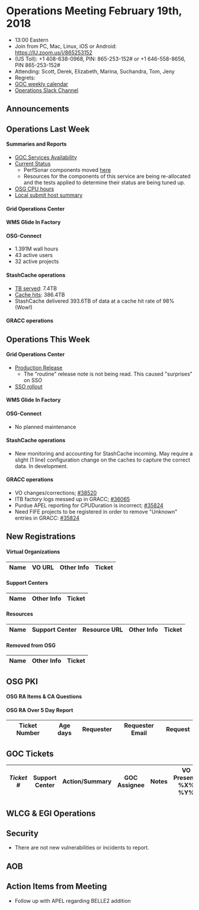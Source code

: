# Operations Meeting February 19th, 2018
   * 13:00 Eastern 
   * Join from PC, Mac, Linux, iOS or Android: https://IU.zoom.us/j/865253152
   * (US Toll): +1 408-638-0968, PIN: 865-253-152# or +1 646-558-8656, PIN 865-253-152#
   * Attending: Scott, Derek, Elizabeth, Marina, Suchandra, Tom, Jeny
   * Regrets: 
   * [GOC weekly calendar](http://www.google.com/calendar/embed?src=c1htpcfoe6btrtc7n3uddg8mvs%40group.calendar.google.com&ctz=America/New_York)
   * [Operations Slack Channel](https://opensciencegrid.slack.com/messages/C5GAYBGA0/)

## Announcements
   
## Operations Last Week

#### Summaries and Reports
   * [GOC Services Availability](http://monitor.grid.iu.edu/availability/avail_week_overview.html)
   * [Current Status](http://monitor.grid.iu.edu/availability/production.html)
      * PerfSonar components moved [here](http://monitor.grid.iu.edu/availability/perfsonar.html)
      * Resources for the components of this service are being re-allocated and the tests applied to determine their status are being tuned up.
   * [OSG CPU hours](http://tinyurl.com/mf96b88)
   * [Local submit host summary](http://osg-flock.grid.iu.edu/overview/)
   
#### Grid Operations Center
   
#### WMS Glide In Factory

#### OSG-Connect
   * 1.391M wall hours
   * 43 active users
   * 32 active projects 

#### StashCache operations
   * [TB served](http://tinyurl.com/ydaereyo): 7.4TB
   * [Cache hits](http://tinyurl.com/ydaereyo): 386.4TB 
   * StashCache delivered 393.6TB of data at a cache hit rate of 98% (Wow!)
   
####  GRACC operations

## Operations This Week
   
#### Grid Operations Center
   * [Production Release](http://osggoc.blogspot.com/2018/02/osg-operations-service-update-tuesday.html)
      * The "routine" release note is not being read. This caused "surprises" on SSO
   * [SSO rollout](http://osggoc.blogspot.com/2018/02/update-single-sign-on-for-osg.html)
      
#### WMS Glide In Factory
   
#### OSG-Connect 
   * No planned maintenance
   
#### StashCache operations

   * New monitoring and accounting for StashCache incoming.  May require a slight (1 line) configuration change on the caches to capture the correct data.  In development.

#### GRACC operations

   * VO changes/corrections; [#38520](https://ticket.opensciencegrid.org/35820)
   * ITB factory logs messed up in GRACC; [#36065](https://ticket.opensciencegrid.org/36065)
   * Purdue APEL reporting for CPUDuration is incorrect; [#35824](https://ticket.opensciencegrid.org/35824)
   * Need FIFE projects to be registered in order to remove "Unknown" entries in GRACC: [#35824](https://ticket.opensciencegrid.org/35943)

## New Registrations

#### Virtual Organizations
| Name | VO URL | Other Info | Ticket |
| ---- | ------ | ---------- | ------ |


#### Support Centers
| Name | Other Info | Ticket |
| ---- | ---------- | ------ |

#### Resources
| Name | Support Center | Resource URL | Other Info | Ticket |
| ---- | -------------- | ------------ | ---------- | ------ |


#### Removed from OSG
| Name | Other Info | Ticket |
| ---- | ---------- | ------ |

## OSG PKI

#### OSG RA Items & CA Questions

#### OSG RA Over 5 Day Report
| Ticket Number	|Age days	|Requester	|Requester Email		|Request |
| --------- | ------- | --------- | ----------------- | ------ |

## GOC Tickets

| *Ticket #* | Support Center | Action/Summary | GOC Assignee | Notes | VO Present? %X% %Y%|
| ---------- | -------------- | -------------- | ------------ | ----- | ------------------ |


## WLCG & EGI Operations

## Security 
   * There are not new vulnerabilities or incidents to report.

## AOB
   
## Action Items from Meeting
   * Follow up with APEL regarding BELLE2 addition
   
